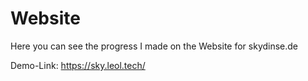 # Website

Here you can see the progress I made on the Website for skydinse.de

Demo-Link: https://sky.leol.tech/